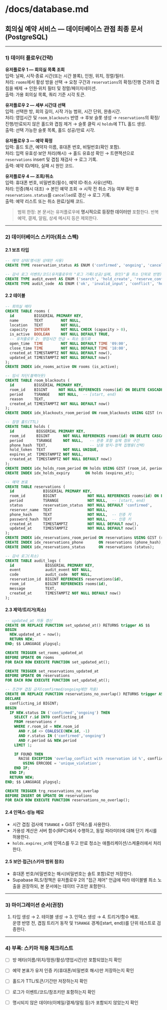 # /docs/database.md

## 회의실 예약 서비스 — 데이터베이스 관점 최종 문서 (PostgreSQL)

---

### 1) 데이터 플로우(간략)

**유저플로우 1 — 회의실 목록 조회**  
입력: 날짜, 시작·종료 시간(또는 시간 블록), 인원, 위치, 정렬/필터.  
처리: `rooms`에서 활성 방을 선택 → 요청 구간과 `reservations`의 확정/진행 건과의 겹침을 배제 → 인원·위치 필터 및 정렬/페이지네이션.  
출력: 가용 회의실 목록, 쿼리 기준 시각 토큰.

**유저플로우 2 — 세부 시간대 선택**  
입력: 선택한 방, 회의 길이, 시작 가능 범위, 시간 단위, 완충시간.  
처리: 영업시간 및 `room_blackouts` 반영 → 후보 슬롯 생성 → `reservations`의 확정/진행/만료되지 않은 홀드와 겹침 제거 → 슬롯 클릭 시 `holds`에 TTL 홀드 생성.  
출력: 선택 가능한 슬롯 목록, 홀드 성공/만료 시각.

**유저플로우 3 — 예약 확정**  
입력: 홀드 토큰, 예약자 이름, 휴대폰 번호, 비밀번호(확인 포함).  
처리: 입력 유효성·보안 처리(해시) → 홀드 유효성 확인 → 트랜잭션으로 `reservations` insert 및 겹침 재검사 → 로그 기록.  
출력: 예약 ID/메타, 실패 시 원인 코드.

**유저플로우 4 — 조회/취소**  
입력: 휴대폰 번호, 비밀번호(필수), 예약 ID·취소 사유(선택).  
처리: 인증(해시 대조) → 본인 예약 조회 → 시작 전 취소 가능 여부 확인 후 `reservations.status`를 `cancelled`로 갱신 → 로그 기록.  
출력: 예약 리스트 또는 취소 완료/실패 코드.

> 범위 한정: 본 문서는 유저플로우에 **명시적으로 등장한 데이터만** 포함한다. 반복 예약, 결제, 알림, 상세 메시지 등은 제외한다.

---

### 2) 데이터베이스 스키마(최소 스펙)

#### 2.1 보조 타입
```sql
-- 예약 상태(명시된 상태만 사용)
CREATE TYPE reservation_status AS ENUM ('confirmed', 'ongoing', 'cancelled');

-- 감사 로그 이벤트/코드(유저플로우의 "로그 기록(성공/실패, 원인)"을 최소 단위로 반영)
CREATE TYPE audit_event AS ENUM ('search', 'hold_create', 'reserve_confirm', 'reserve_cancel', 'auth');
CREATE TYPE audit_code  AS ENUM ('ok', 'invalid_input', 'conflict', 'hold_expired', 'auth_failed', 'policy_violation', 'system_error');
```

#### 2.2 테이블
```sql
-- 회의실 메타
CREATE TABLE rooms (
  id         BIGSERIAL PRIMARY KEY,
  name       TEXT        NOT NULL,
  location   TEXT        NOT NULL,
  capacity   INTEGER     NOT NULL CHECK (capacity > 0),
  is_active  BOOLEAN     NOT NULL DEFAULT TRUE,
  -- 유저플로우 2: 영업시간 언급 → 최소 필드화
  open_time  TIME        NOT NULL DEFAULT TIME '09:00',
  close_time TIME        NOT NULL DEFAULT TIME '18:00',
  created_at TIMESTAMPTZ NOT NULL DEFAULT now(),
  updated_at TIMESTAMPTZ NOT NULL DEFAULT now()
);
CREATE INDEX idx_rooms_active ON rooms (is_active);

-- 임시 차단(블랙아웃)
CREATE TABLE room_blackouts (
  id         BIGSERIAL PRIMARY KEY,
  room_id    BIGINT     NOT NULL REFERENCES rooms(id) ON DELETE CASCADE,
  period     TSRANGE    NOT NULL,  -- [start, end)
  reason     TEXT,
  created_at TIMESTAMPTZ NOT NULL DEFAULT now()
);
CREATE INDEX idx_blackouts_room_period ON room_blackouts USING GIST (room_id, period);

-- 잠정 홀드(TTL)
CREATE TABLE holds (
  id          BIGSERIAL PRIMARY KEY,
  room_id     BIGINT      NOT NULL REFERENCES rooms(id) ON DELETE CASCADE,
  period      TSRANGE     NOT NULL,   -- 완충 포함 실제 점유 구간
  phone_hash  TEXT,                   -- 남용 방지·정책 집행용(선택)
  hold_token  TEXT        NOT NULL UNIQUE,
  expires_at  TIMESTAMPTZ NOT NULL,
  created_at  TIMESTAMPTZ NOT NULL DEFAULT now()
);
CREATE INDEX idx_holds_room_period ON holds USING GIST (room_id, period);
CREATE INDEX idx_holds_expiry       ON holds (expires_at);

-- 예약 본표
CREATE TABLE reservations (
  id             BIGSERIAL PRIMARY KEY,
  room_id        BIGINT              NOT NULL REFERENCES rooms(id) ON DELETE RESTRICT,
  period         TSRANGE             NOT NULL,  -- [start, end)
  status         reservation_status  NOT NULL DEFAULT 'confirmed',
  reserver_name  TEXT                NOT NULL,
  phone_hash     TEXT                NOT NULL,  -- 인증 키
  password_hash  TEXT                NOT NULL,  -- 인증 키
  created_at     TIMESTAMPTZ         NOT NULL DEFAULT now(),
  updated_at     TIMESTAMPTZ         NOT NULL DEFAULT now()
);
CREATE INDEX idx_reservations_room_period ON reservations USING GIST (room_id, period);
CREATE INDEX idx_reservations_phone       ON reservations (phone_hash);
CREATE INDEX idx_reservations_status      ON reservations (status);

-- 감사 로그(최소)
CREATE TABLE audit_logs (
  id              BIGSERIAL PRIMARY KEY,
  event           audit_event NOT NULL,
  code            audit_code  NOT NULL,
  reservation_id  BIGINT REFERENCES reservations(id),
  room_id         BIGINT REFERENCES rooms(id),
  message         TEXT,
  created_at      TIMESTAMPTZ NOT NULL DEFAULT now()
);
```

#### 2.3 제약/트리거(최소)
```sql
-- updated_at 자동 갱신
CREATE OR REPLACE FUNCTION set_updated_at() RETURNS trigger AS $$
BEGIN
  NEW.updated_at = now();
  RETURN NEW;
END; $$ LANGUAGE plpgsql;

CREATE TRIGGER set_rooms_updated_at
BEFORE UPDATE ON rooms
FOR EACH ROW EXECUTE FUNCTION set_updated_at();

CREATE TRIGGER set_reservations_updated_at
BEFORE UPDATE ON reservations
FOR EACH ROW EXECUTE FUNCTION set_updated_at();

-- 조건부 겹침 금지(confirmed/ongoing에만 적용)
CREATE OR REPLACE FUNCTION reservations_no_overlap() RETURNS trigger AS $$
DECLARE
  conflicting_id BIGINT;
BEGIN
  IF NEW.status IN ('confirmed','ongoing') THEN
    SELECT r.id INTO conflicting_id
    FROM reservations r
    WHERE r.room_id = NEW.room_id
      AND r.id <> COALESCE(NEW.id, -1)
      AND r.status IN ('confirmed','ongoing')
      AND r.period && NEW.period
    LIMIT 1;

    IF FOUND THEN
      RAISE EXCEPTION 'overlap_conflict with reservation id %', conflicting_id
        USING ERRCODE = 'unique_violation';
    END IF;
  END IF;
  RETURN NEW;
END; $$ LANGUAGE plpgsql;

CREATE TRIGGER trg_reservations_no_overlap
BEFORE INSERT OR UPDATE ON reservations
FOR EACH ROW EXECUTE FUNCTION reservations_no_overlap();
```

#### 2.4 인덱스·성능 메모
- 시간 겹침 검사에 `TSRANGE` + GiST 인덱스를 사용한다.  
- 가용성 계산은 서버 함수(RPC)에서 수행하고, 동일 파라미터에 대해 단기 캐시를 허용한다.  
- `holds.expires_at`에 인덱스를 두고 만료 청소는 애플리케이션/스케줄러에서 처리한다.

#### 2.5 보안·접근(스키마 범위 참조)
- 휴대폰 번호/비밀번호는 해시(비밀번호는 솔트 포함)로만 저장한다.  
- Supabase RLS/정책은 유저플로우 2의 "접근 제어" 언급에 따라 테이블별 최소 노출을 권장하되, 본 문서에는 데이터 구조만 포함한다.

---

### 3) 마이그레이션 순서(권장)
1. 타입 생성 → 2. 테이블 생성 → 3. 인덱스 생성 → 4. 트리거/함수 배포.  
운영 반영 전, 겹침 트리거 동작 및 `TSRANGE` 경계([start, end))를 단위 테스트로 검증한다.

---

### 4) 부록: 스키마 적용 체크리스트
- [ ] 방 메타(이름/위치/정원/활성/영업시간)만 포함되었는지 확인  
- [ ] 예약 본표가 유저 인증 키(휴대폰/비밀번호 해시)만 저장하는지 확인  
- [ ] 홀드가 TTL/토큰/기간만 저장하는지 확인  
- [ ] 로그가 이벤트/코드/참조키만 포함하는지 확인  
- [ ] 명시되지 않은 데이터(이메일/결제/알림 등)가 포함되지 않았는지 확인

